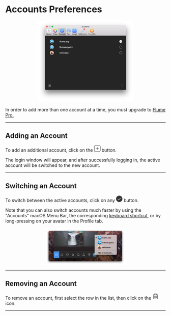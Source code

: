 # Accounts Preferences

<p style="text-align: center; margin-top: 1em;"><img src="/preferences/assets/accounts.png" width="60%" height="60%" /></p>

In order to add more than one account at a time, you must upgrade to [Flume Pro.](/preferences/flumepro.md)

<hr /> 

## Adding an Account

To add an additional account, click on the <img src="/preferences/assets/add.png" width="20" height="20" /> button.

The login window will appear, and after successfully logging in, the active account will be switched to the new account.

<hr />

## Switching an Account

To switch between the active accounts, click on any <img src="/preferences/assets/active.png" width="20" height="20" /> button.

Note that you can also switch accounts much faster by using the "Accounts" macOS Menu Bar, the corresponding [keyboard shortcut](/misc/keyboard-shortcuts.md), or by long-pressing on your avatar in the Profile tab.

<p style="text-align: center; margin-top: 1em;"><img src="/home/assets/multipleaccounts.png" width="50%" height="50%" /></p>

<hr />

## Removing an Account

To remove an account, first select the row in the list, then click on the <img src="/preferences/assets/delete.png" width="20" height="20" /> icon.

<hr />